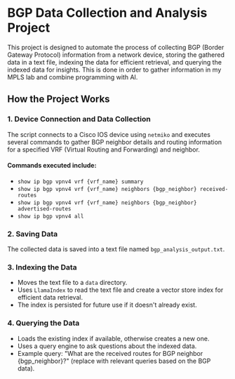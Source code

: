 # BGP Data Collection and Analysis Project

This project is designed to automate the process of collecting BGP (Border Gateway Protocol) information from a network device, storing the gathered data in a text file, indexing the data for efficient retrieval, and querying the indexed data for insights. This is done in order to gather information in my MPLS lab and combine programming with AI.

## How the Project Works

### 1. Device Connection and Data Collection

The script connects to a Cisco IOS device using `netmiko` and executes several commands to gather BGP neighbor details and routing information for a specified VRF (Virtual Routing and Forwarding) and neighbor.

#### Commands executed include:

- `show ip bgp vpnv4 vrf {vrf_name} summary`
- `show ip bgp vpnv4 vrf {vrf_name} neighbors {bgp_neighbor} received-routes`
- `show ip bgp vpnv4 vrf {vrf_name} neighbors {bgp_neighbor} advertised-routes`
- `show ip bgp vpnv4 all`

### 2. Saving Data

The collected data is saved into a text file named `bgp_analysis_output.txt`.

### 3. Indexing the Data

- Moves the text file to a `data` directory.
- Uses `LlamaIndex` to read the text file and create a vector store index for efficient data retrieval.
- The index is persisted for future use if it doesn't already exist.

### 4. Querying the Data

- Loads the existing index if available, otherwise creates a new one.
- Uses a query engine to ask questions about the indexed data.
- Example query: "What are the received routes for BGP neighbor {bgp_neighbor}?" (replace with relevant queries based on the BGP data).
